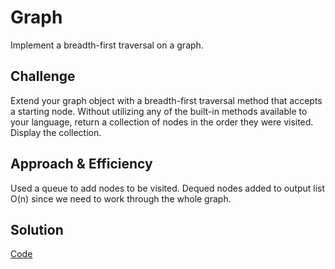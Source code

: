 # Graph 

Implement a breadth-first traversal on a graph.

## Challenge

Extend your graph object with a breadth-first traversal method that accepts a starting node. Without utilizing any of the built-in methods available to your language, return a collection of nodes in the order they were visited. Display the collection.

## Approach & Efficiency

Used a queue to add nodes to be visited.  Dequed nodes added to output list
O(n) since we need to work through the whole graph.

## Solution
[Code](../src/main/java/code/challenges/Graph/Graph.java)  
<!--![Whiteboard](../assets/whiteboard_bft_graph.jpg)-->
 
